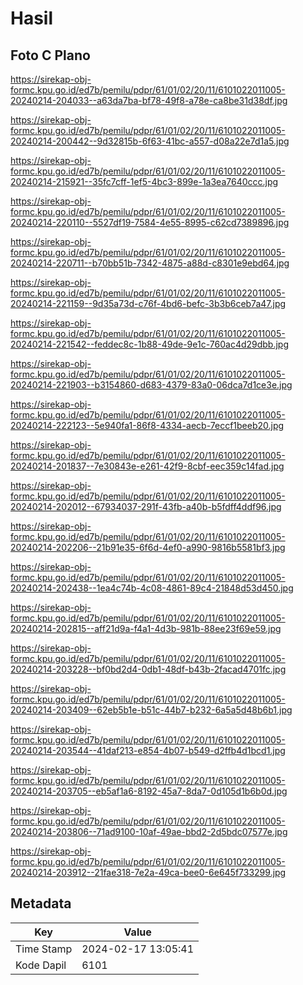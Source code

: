 # Hasil

## Foto C Plano

https://sirekap-obj-formc.kpu.go.id/ed7b/pemilu/pdpr/61/01/02/20/11/6101022011005-20240214-204033--a63da7ba-bf78-49f8-a78e-ca8be31d38df.jpg

https://sirekap-obj-formc.kpu.go.id/ed7b/pemilu/pdpr/61/01/02/20/11/6101022011005-20240214-200442--9d32815b-6f63-41bc-a557-d08a22e7d1a5.jpg

https://sirekap-obj-formc.kpu.go.id/ed7b/pemilu/pdpr/61/01/02/20/11/6101022011005-20240214-215921--35fc7cff-1ef5-4bc3-899e-1a3ea7640ccc.jpg

https://sirekap-obj-formc.kpu.go.id/ed7b/pemilu/pdpr/61/01/02/20/11/6101022011005-20240214-220110--5527df19-7584-4e55-8995-c62cd7389896.jpg

https://sirekap-obj-formc.kpu.go.id/ed7b/pemilu/pdpr/61/01/02/20/11/6101022011005-20240214-220711--b70bb51b-7342-4875-a88d-c8301e9ebd64.jpg

https://sirekap-obj-formc.kpu.go.id/ed7b/pemilu/pdpr/61/01/02/20/11/6101022011005-20240214-221159--9d35a73d-c76f-4bd6-befc-3b3b6ceb7a47.jpg

https://sirekap-obj-formc.kpu.go.id/ed7b/pemilu/pdpr/61/01/02/20/11/6101022011005-20240214-221542--feddec8c-1b88-49de-9e1c-760ac4d29dbb.jpg

https://sirekap-obj-formc.kpu.go.id/ed7b/pemilu/pdpr/61/01/02/20/11/6101022011005-20240214-221903--b3154860-d683-4379-83a0-06dca7d1ce3e.jpg

https://sirekap-obj-formc.kpu.go.id/ed7b/pemilu/pdpr/61/01/02/20/11/6101022011005-20240214-222123--5e940fa1-86f8-4334-aecb-7eccf1beeb20.jpg

https://sirekap-obj-formc.kpu.go.id/ed7b/pemilu/pdpr/61/01/02/20/11/6101022011005-20240214-201837--7e30843e-e261-42f9-8cbf-eec359c14fad.jpg

https://sirekap-obj-formc.kpu.go.id/ed7b/pemilu/pdpr/61/01/02/20/11/6101022011005-20240214-202012--67934037-291f-43fb-a40b-b5fdff4ddf96.jpg

https://sirekap-obj-formc.kpu.go.id/ed7b/pemilu/pdpr/61/01/02/20/11/6101022011005-20240214-202206--21b91e35-6f6d-4ef0-a990-9816b5581bf3.jpg

https://sirekap-obj-formc.kpu.go.id/ed7b/pemilu/pdpr/61/01/02/20/11/6101022011005-20240214-202438--1ea4c74b-4c08-4861-89c4-21848d53d450.jpg

https://sirekap-obj-formc.kpu.go.id/ed7b/pemilu/pdpr/61/01/02/20/11/6101022011005-20240214-202815--aff21d9a-f4a1-4d3b-981b-88ee23f69e59.jpg

https://sirekap-obj-formc.kpu.go.id/ed7b/pemilu/pdpr/61/01/02/20/11/6101022011005-20240214-203228--bf0bd2d4-0db1-48df-b43b-2facad4701fc.jpg

https://sirekap-obj-formc.kpu.go.id/ed7b/pemilu/pdpr/61/01/02/20/11/6101022011005-20240214-203409--62eb5b1e-b51c-44b7-b232-6a5a5d48b6b1.jpg

https://sirekap-obj-formc.kpu.go.id/ed7b/pemilu/pdpr/61/01/02/20/11/6101022011005-20240214-203544--41daf213-e854-4b07-b549-d2ffb4d1bcd1.jpg

https://sirekap-obj-formc.kpu.go.id/ed7b/pemilu/pdpr/61/01/02/20/11/6101022011005-20240214-203705--eb5af1a6-8192-45a7-8da7-0d105d1b6b0d.jpg

https://sirekap-obj-formc.kpu.go.id/ed7b/pemilu/pdpr/61/01/02/20/11/6101022011005-20240214-203806--71ad9100-10af-49ae-bbd2-2d5bdc07577e.jpg

https://sirekap-obj-formc.kpu.go.id/ed7b/pemilu/pdpr/61/01/02/20/11/6101022011005-20240214-203912--21fae318-7e2a-49ca-bee0-6e645f733299.jpg


## Metadata

| Key        | Value               |
| ---------- | ------------------- |
| Time Stamp | 2024-02-17 13:05:41 |
| Kode Dapil | 6101                |




